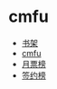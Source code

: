 # cmfu


<div id = "首"></div>
<script src = "../js/首.js"></script>


* [书架](https://m.qidian.com/bookshelf/my)
* [cmfu](https://m.qidian.com/)
* [月票榜](https://m.qidian.com/rank/yuepiao/)
* [签约榜](https://m.qidian.com/rank/sign/)


<div id = "cmfu_book"></div>
<script src = "../js/cmfu.js"></script>
